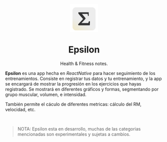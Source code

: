 <div>
 <p align="center">
  <img align="center" src="assets/images/logo2.png" width="90">
</p>

 <h1 align="center"><b>Epsilon</b></h1>
  <p align="center">
 Health & Fitness notes.
    <br />
 

**Epsilon** es una app hecha en *ReactNative* para hacer seguimiento de los entrenamientos. Consiste en registrar tus datos y tu entrenamiento, y la app se encargará de mostrar la progresión en los ejercicios que hayas registrado. Se mostrará en diferentes gráficos y formas, segmentando por grupo muscular, volumen, e intensidad. 

También permite el cáculo de diferentes metricas: cálculo del RM, velocidad, etc.

<br/>

> NOTA: Epsilon esta en desarrollo, muchas de las categorias mencionadas son experimentales y sujetas a cambios.

